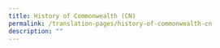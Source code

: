```yaml
---
title: History of Commonwealth (CN)
permalink: /translation-pages/history-of-commonwealth-cn
description: ""
---
```


